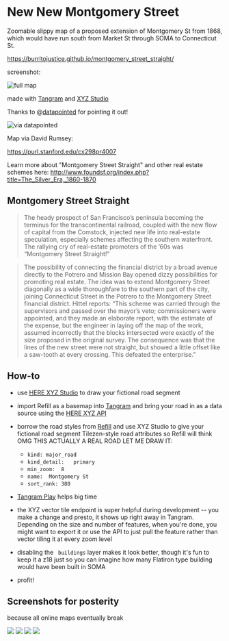 # New New Montgomery Street

Zoomable slippy map of a proposed extension of Montgomery St from 1868, which would have run south from Market St through SOMA to Connecticut St. 

https://burritojustice.github.io/montgomery_street_straight/

screenshot:

![full map](https://github.com/burritojustice/montgomery_street_straight/blob/master/montgomery_street_straight.png)

made with [Tangram](https://tangrams.readthedocs.io/en/latest/) and [XYZ Studio](https://xyz.here.com/studio)

Thanks to @[datapointed](https://twitter.com/DataPointed/status/1096493114322124800) for pointing it out!

![via datapointed](DataPointed_2019-Feb-15.jpg)

Map via David Rumsey:

https://purl.stanford.edu/cx298pr4007

Learn more about "Montgomery Street Straight" and other real estate schemes here: http://www.foundsf.org/index.php?title=The_Silver_Era,_1860-1870

## Montgomery Street Straight

> The heady prospect of San Francisco’s peninsula becoming the terminus for the transcontinental railroad, coupled with the new flow of capital from the Comstock, injected new life into real-estate speculation, especially schemes affecting the southern waterfront. The rallying cry of real-estate promoters of the ’60s was “Montgomery Street Straight!”

> The possibility of connecting the financial district by a broad avenue directly to the Potrero and Mission Bay opened dizzy possibilities for promoting real estate. The idea was to extend Montgomery Street diagonally as a wide thoroughfare to the southern part of the city, joining Connecticut Street in the Potrero to the Montgomery Street financial district. Hittel reports: “This scheme was carried through the supervisors and passed over the mayor’s veto; commissioners were appointed, and they made an elaborate report, with the estimate of the expense, but the engineer in laying off the map of the work, assumed incorrectly that the blocks intersected were exactly of the size proposed in the original survey. The consequence was that the lines of the new street were not straight, but showed a little offset like a saw-tooth at every crossing. This defeated the enterprise.”

## How-to

- use [HERE XYZ Studio](https://xyz.here.com/studio) to draw your fictional road segment
- import Refill as a basemap into [Tangram](https://tangrams.readthedocs.io/en/latest/) and bring your road in as a data source using the [HERE XYZ API](https://xyz.api.here.com/hub/static/swagger/#/)
- borrow the road styles from [Refill](https://github.com/tangrams/refill-style) and use XYZ Studio to give your fictional road segment Tilezen-style road attributes so Refill will think OMG THIS ACTUALLY A REAL ROAD LET ME DRAW IT:

  - `kind: major_road`
  - `kind_detail:	primary`
  - `min_zoom:	8`
  - `name:	Montgomery St`
  - `sort_rank: 380`
 
- [Tangram Play](https://play.tangram.city/?scene=https://raw.githubusercontent.com/burritojustice/montgomery_street_straight/master/scene.yaml#15.7583/37.7789/-122.4026) helps big time
- the XYZ vector tile endpoint is super helpful during development -- you make a change and presto, it shows up right away in Tangram. Depending on the size and number of features, when you're done, you might want to export it or use the API to just pull the feature rather than vector tiling it at every zoom level
- disabling the ` buildings` layer makes it look better, though it's fun to keep it a z18 just so you can imagine how many Flatiron type building would have been built in SOMA
- profit!

## Screenshots for posterity

because all online maps eventually break

![](Market_Folsom.png)
![](folsom_brannan.png)
![](brannan_seventh.png)
![](brannan_16th.png)
